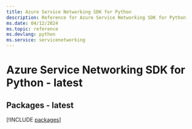 ```yaml
---
title: Azure Service Networking SDK for Python
description: Reference for Azure Service Networking SDK for Python
ms.date: 04/12/2024
ms.topic: reference
ms.devlang: python
ms.service: servicenetworking
---
```

# Azure Service Networking SDK for Python - latest
## Packages - latest
[!INCLUDE [packages](service-networking-index.md)]